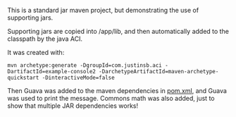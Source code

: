This is a standard jar maven project, but demonstrating the use of supporting jars.

Supporting jars are copied into /app/lib, and then automatically added to the classpath by the java ACI.

It was created with:

```
mvn archetype:generate -DgroupId=com.justinsb.aci -DartifactId=example-console2 -DarchetypeArtifactId=maven-archetype-quickstart -DinteractiveMode=false
```

Then Guava was added to the maven dependencies in [pom.xml](pom.xml), and Guava was used to print the message.  Commons math was also added, just to show that
multiple JAR dependencies works!